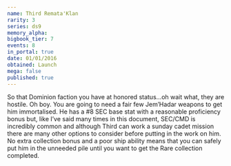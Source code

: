```yaml
---
name: Third Remata'Klan
rarity: 3
series: ds9
memory_alpha:
bigbook_tier: 7
events: 8
in_portal: true
date: 01/01/2016
obtained: Launch
mega: false
published: true
---
```


So that Dominion faction you have at honored status...oh wait what, they are hostile. Oh boy. You are going to need a fair few Jem’Hadar weapons to get him immortalised. He has a #8 SEC base stat with a reasonable proficiency bonus but, like I’ve said many times in this document, SEC/CMD is incredibly common and although Third can work a sunday cadet mission there are many other options to consider before putting in the work on him. No extra collection bonus and a poor ship ability means that you can safely put him in the unneeded pile until you want to get the Rare collection completed.
